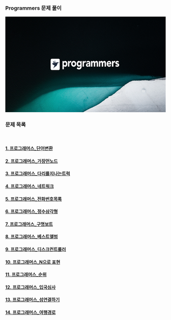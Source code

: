 <h3 align="left">Programmers 문제 풀이</h3>

<p align="left"> 
  <img src="./img/programmers_logo.jpg" height="300" weigth="300"/> 
</p>


<h3 align="left"> 문제 목록 </h3>
<br />
<h4 align="left">
  <a href="./프로그래머스_단어변환">1. 프로그래머스_단어변환</a>
</h4>
<h4 align="left">
  <a href="./프로그래머스_가장먼노드">2. 프로그래머스_가장먼노드</a>
</h4>
<h4 align="left">
  <a href="./프로그래머스_다리를지나는트럭">3. 프로그래머스_다리를지나는트럭</a>
</h4>
<h4 align="left">
  <a href="./프로그래머스_네트워크">4. 프로그래머스_네트워크</a>
</h4>
<h4 align="left">
  <a href="./프로그래머스_전화번호목록">5. 프로그래머스_전화번호목록</a>
</h4>
<h4 align="left">
  <a href="./프로그래머스_정수삼각형">6. 프로그래머스_정수삼각형</a>
</h4>
<h4 align="left">
  <a href="./프로그래머스_구명보트">7. 프로그래머스_구명보트</a>
</h4>
<h4 align="left">
  <a href="./프로그래머스_베스트앨범">8. 프로그래머스_베스트앨범</a>
</h4>
<h4 align="left">
  <a href="./프로그래머스_디스크컨트롤러">9. 프로그래머스_디스크컨트롤러</a>
</h4>
<h4 align="left">
  <a href="./프로그래머스_N으로표현">10. 프로그래머스_N으로 표현</a>
</h4>
<h4 align="left">
  <a href="./프로그래머스_순위">11. 프로그래머스_순위</a>
</h4>
<h4 align="left">
  <a href="./프로그래머스_입국심사">12. 프로그래머스_입국심사</a>
</h4>
<h4 align="left">
  <a href="./프로그래머스_섬연결하기">13. 프로그래머스_섬연결하기</a>
</h4>
<h4 align="left">
  <a href="./프로그래머스_여행경로">14. 프로그래머스_여행경로</a>
</h4>

